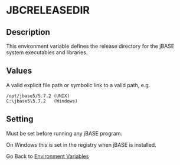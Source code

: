 # JBCRELEASEDIR

<PageHeader />

## Description

This environment variable defines the release directory for the jBASE system executables and libraries.

## Values

A valid explicit file path or symbolic link to a valid path, e.g.

```
/opt/jbase5/5.7.2 (UNIX)
C:\jbase5\5.7.2   (Windows)
```

## Setting

Must be set before running any jBASE program.

On Windows this is set in the registry when jBASE is installed.

Go Back to [Environment Variables](./../README.md)

<PageFooter />
